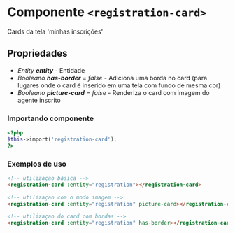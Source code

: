 # Componente `<registration-card>`
Cards da tela 'minhas inscrições'
  
## Propriedades
- *Entity **entity*** - Entidade
- *Booleano **has-border** = false* - Adiciona uma borda no card (para lugares onde o card é inserido em uma tela com fundo de mesma cor)
- *Booleano **picture-card** = false* - Renderiza o card com imagem do agente inscrito

### Importando componente
```PHP
<?php 
$this->import('registration-card');
?>
```
### Exemplos de uso
```HTML
<!-- utilizaçao básica -->
<registration-card :entity="registration"></registration-card>

<!-- utilizaçao com o modo imagem -->
<registration-card :entity="registration" picture-card></registration-card>

<!-- utilizaçao do card com bordas -->
<registration-card :entity="registration" has-border></registration-card>

```
